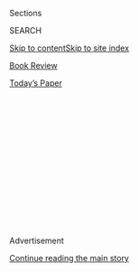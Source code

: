 <div id="app">

<div>

<div>

<div>

<div class="NYTAppHideMasthead css-1q2w90k e1suatyy0">

<div class="section css-ui9rw0 e1suatyy2">

<div class="css-eph4ug er09x8g0">

<div class="css-6n7j50">

</div>

<span class="css-1dv1kvn">Sections</span>

<div class="css-10488qs">

<span class="css-1dv1kvn">SEARCH</span>

</div>

[Skip to content](#site-content)[Skip to site index](#site-index)

</div>

<div id="masthead-section-label" class="css-1wr3we4 eaxe0e00">

[Book
Review](https://www.nytimes.com/section/books/review)

</div>

<div class="css-10698na e1huz5gh0">

</div>

</div>

<div id="masthead-bar-one" class="section hasLinks css-15hmgas e1csuq9d3">

<div class="css-uqyvli e1csuq9d0">

</div>

<div class="css-1uqjmks e1csuq9d1">

</div>

<div class="css-9e9ivx">

[](https://myaccount.nytimes.com/auth/login?response_type=cookie&client_id=vi)

</div>

<div class="css-1bvtpon e1csuq9d2">

[Today’s
Paper](https://www.nytimes.com/section/todayspaper)

</div>

</div>

</div>

</div>

<div data-aria-hidden="false">

<div id="site-content" data-role="main">

<div>

<div class="css-1aor85t" style="opacity:0.000000001;z-index:-1;visibility:hidden">

<div class="css-1hqnpie">

<div class="css-epjblv">

<span class="css-17xtcya">[Book
Review](/section/books/review)</span><span class="css-x15j1o">|</span><span class="css-fwqvlz">Welcome
to Another Novel Set in Brooklyn. This One Is
Different.</span>

</div>

<div class="css-k008qs">

<div class="css-1iwv8en">

<span class="css-18z7m18"></span>

<div>

</div>

</div>

<span class="css-1n6z4y">https://nyti.ms/3k6Xg2g</span>

<div class="css-1705lsu">

<div class="css-4xjgmj">

<div class="css-4skfbu" data-role="toolbar" data-aria-label="Social Media Share buttons, Save button, and Comments Panel with current comment count" data-testid="share-tools">

  - 
  - 
  - 
  - 
    
    <div class="css-6n7j50">
    
    </div>

  - 

</div>

</div>

</div>

</div>

</div>

</div>

<div id="NYT_TOP_BANNER_REGION" class="css-13pd83m">

</div>

<div id="top-wrapper" class="css-1sy8kpn">

<div id="top-slug" class="css-l9onyx">

Advertisement

</div>

[Continue reading the main
story](#after-top)

<div class="ad top-wrapper" style="text-align:center;height:100%;display:block;min-height:250px">

<div id="top" class="place-ad" data-position="top" data-size-key="top">

</div>

</div>

<div id="after-top">

</div>

</div>

<div id="sponsor-wrapper" class="css-1hyfx7x">

<div id="sponsor-slug" class="css-19vbshk">

Supported by

</div>

[Continue reading the main
story](#after-sponsor)

<div id="sponsor" class="ad sponsor-wrapper" style="text-align:center;height:100%;display:block">

</div>

<div id="after-sponsor">

</div>

</div>

Fiction

<div class="css-1vkm6nb ehdk2mb0">

# Welcome to Another Novel Set in Brooklyn. This One Is Different.

</div>

<div class="css-79elbk" data-testid="photoviewer-wrapper">

<div class="css-z3e15g" data-testid="photoviewer-wrapper-hidden">

</div>

<div class="css-1a48zt4 ehw59r15" data-testid="photoviewer-children">

![<span class="css-16f3y1r e13ogyst0" data-aria-hidden="true">“Kings
County” is David Goodwillie’s third
book.</span><span class="css-cnj6d5 e1z0qqy90" itemprop="copyrightHolder"><span class="css-1ly73wi e1tej78p0">Credit...</span><span><span>Luzena
Adams
</span></span></span>](https://static01.nyt.com/images/2020/07/01/books/review/Waldman1/Waldman1-articleLarge.jpg?quality=75&auto=webp&disable=upscale)

</div>

</div>

<div class="css-170u9t6">

<div class="css-u7fh8e">

<div class="css-79elbk">

Buy Book<span data-aria-hidden="true">
    ▾</span>

  - [Amazon](https://www.amazon.com/gp/search?index=books&tag=NYTBSREV-20&field-keywords=Kings+County+David+Goodwillie)
  - [Apple
    Books](https://du-gae-books-dot-nyt-du-prd.appspot.com/buy?title=Kings+County&author=David+Goodwillie)
  - [Barnes and
    Noble](https://www.anrdoezrs.net/click-7990613-11819508?url=https%3A%2F%2Fwww.barnesandnoble.com%2Fw%2F%3Fean%3D9781501192135)
  - [Books-A-Million](https://www.anrdoezrs.net/click-7990613-35140?url=https%3A%2F%2Fwww.booksamillion.com%2Fp%2FKings%2BCounty%2FDavid%2BGoodwillie%2F9781501192135)
  - [Bookshop](https://bookshop.org/a/3546/9781501192135)
  - [Indiebound](https://www.indiebound.org/book/9781501192135?aff=NYT)

</div>

When you purchase an independently reviewed book through our site, we
earn an affiliate commission.

</div>

</div>

<div class="css-xt80pu e12qa4dv0">

<div class="css-18e8msd">

<div class="css-vp77d3 epjyd6m0">

<div class="css-1baulvz">

By <span class="css-1baulvz last-byline" itemprop="name">Adelle
Waldman</span>

</div>

</div>

  - Aug. 3,
    2020

  - 
    
    <div class="css-4xjgmj">
    
    <div class="css-d8bdto" data-role="toolbar" data-aria-label="Social Media Share buttons, Save button, and Comments Panel with current comment count" data-testid="share-tools">
    
      - 
      - 
      - 
      - 
        
        <div class="css-6n7j50">
        
        </div>
    
      - 
    
    </div>
    
    </div>

</div>

</div>

<div class="section meteredContent css-1r7ky0e" name="articleBody" itemprop="articleBody">

<div class="css-1fanzo5 StoryBodyCompanionColumn">

<div class="css-53u6y8">

**KINGS COUNTY**  
By David Goodwillie

Can a person with a tattoo have a soul? To judge from a broad swath of
contemporary fiction, the answer would seem to be no — at least if the
tattooed person in question is young, lives in a place like Los Angeles
or Austin or Brooklyn and works in the arts. In that case, the character
is clearly a member of the species
“[hipster](https://www.nytimes.com/2010/11/14/books/review/Greif-t.html),”
almost always written about ironically, portrayed as too vain and
ridiculous to be taken seriously.

It’s refreshing, then, that David Goodwillie’s very good new novel,
“Kings County,” depicts such people with genuine, unmitigated sympathy
and good-fellowship, as if, in spite of their fashionable lifestyles,
they are as fully human as anyone else.

His characters either live or lived in the Kings County of the book’s
title, a place commonly known as Brooklyn. Specifically, they live (or
lived) in Williamsburg, in the early 2000s and up through the Occupy
Wall Street movement in the fall of 2011. But remarkably enough they are
more concerned about being kind to one another than following the latest
culinary or sartorial trends. (They’re mostly too broke for artisanal
anything.) And like the characters at the center of Goodwillie’s smart
debut novel, “[American
Subversive](https://www.nytimes.com/2010/05/09/books/review/Watrous-t.html)”
— about a disillusioned Manhattan writer who gets wrapped up with a
group of radical environmentalists — the youngish people who populate
“Kings County” are thoughtful and appealing.

At the center of the new book is Audrey, a 32-year-old “artist liaison”
for an indie record company. Audrey arrived in New York via bus from a
Florida trailer park. In her early 20s at the time, she came ostensibly
to find work as an actress but really to see the world. Once in
Williamsburg, armed with the first of many waitressing gigs, she turned
out to be less committed to acting than she was to drinking, smoking,
hanging out with her best friend, a fellow waitress named Sarah, and
sleeping around. But Audrey had good taste in music, and she became well
known and well liked enough around the Brooklyn music scene to land the
job — the “rock and roll prom queen of the North Side,” one character
calls her.

</div>

</div>

<div class="css-1fanzo5 StoryBodyCompanionColumn">

<div class="css-53u6y8">

Her crowd is made up largely of people like her. As a blue-blooded
banker named Chris puts it: “What was often said of the indie crowd —
they had hidden trust funds; they were faux-contrarians — could not be
said of Audrey and Sarah’s circle, most of whom balanced multiple jobs
and artistic pursuits with a deft sleight of hand. (And anyway, so what
if someone came from money but wore white bucks or striped jumpsuits or
bangs down past her eyes? Why did limo liberals get such a bad rap when
the alternative was the tedious redundancy of limo conservatism?)”

By the time we meet her, Audrey has sowed her wild oats. She lives with
her boyfriend, Theo, a book editor who was laid off from his publishing
job in the wake of the Great Recession. Like Audrey, Theo does not come
from the moneyed classes. He fled a depressed industrial town in
Massachusetts where his father and brother worked for a long time at the
last remaining vestige of industry, an AT\&T/Lucent plant, until it too
shut down. In high school and then college — which Theo attended on a
football scholarship — he fell hard for literature. But his tastes were
not sufficiently commercial for the world of publishing; hence his
failure to thrive and ultimate layoff.

It’s been a long time since I’ve encountered a character like Theo in
contemporary fiction. His bookishness and uncompromising, unabashedly
serious taste make life harder on a practical level, but these qualities
are also treated as something to be respected, even admired, rather than
mocked as snobby or elitist. In his sincerity, Theo is a character more
in the mold of Thomas Wolfe than Tom Wolfe. This is part of what
attracts Audrey. But it’s not just her. Everyone agrees: On first
meeting,, Theo may seem“quiet, oafish, socially inept,” but he is a good
guy, a person of “substance and deliberation,” as Chris puts
it.

</div>

</div>

<div class="css-79elbk" data-testid="photoviewer-wrapper">

<div class="css-z3e15g" data-testid="photoviewer-wrapper-hidden">

</div>

<div class="css-1a48zt4 ehw59r15" data-testid="photoviewer-children">

![](https://static01.nyt.com/images/2020/07/01/books/review/Waldman2/Waldman2-articleLarge.jpg?quality=75&auto=webp&disable=upscale)

</div>

</div>

<div class="css-1fanzo5 StoryBodyCompanionColumn">

<div class="css-53u6y8">

Theo and Audrey live in Bushwick — “the Edison labs of emerging style” —
in a loft building where the stairs have been made impassable by “a
large, heavily stained couch wedged between the second- and third-floor
landings.” But they’re in love and they’re happy, mostly. Theo’s new
job, as a literary scout for a film company, makes him anxious. He has
yet to find even one novel fit for adaptation; he worries about being
fired and what that will do to the couple’s already precarious finances,
as well as to his self-esteem.

</div>

</div>

<div class="css-1fanzo5 StoryBodyCompanionColumn">

<div class="css-53u6y8">

This is the state of things when Audrey learns that an old friend, a
strange but charismatic drug dealer named Fender, may have killed
himself. Theo doesn’t know that Audrey and Fender and a few others share
a secret, from the time before she met Theo. The revelation of this
hidden chapter of Audrey’s past — and its present-day consequences, as
Audrey comes to suspect that Fender didn’t commit suicide — becomes the
engine of the novel’s plot. It makes for a suspenseful read. After the
first chapter or two, the pages of “Kings County” begin to turn quickly.

But suspense plots have certain requirements, some of which conflict
with or simply crowd out the quieter imperatives of character-driven
fiction. In a mystery novel, for example, the characters’ relationships
generally evolve in tandem with the plot, becoming strained as the
mystery ratchets up in intensity and then resolving on cue. “Kings
County” hews pretty closely to this formula, wrapping everything up a
little too neatly.

On the other hand, Goodwillie’s characters are so likable — so sincere
in their affections and so decent in their moral decision-making, in
spite of their decadent lifestyles — that it’s hard to begrudge them
their pat resolutions. Even Chris, the banker — that is, a type of
person less likely to be granted full humanity than a hipster — turns
out to be somewhat appealing. “Exasperatingly superficial and
surprisingly genuine,” as Audrey describes him. When he watches the
Occupy Wall Street protests from his office window, he thinks
endearingly — without ire — that no one likes to be reminded of his own
worst qualities. But Chris also proves to be a good friend, even when it
means taking real risks.

Goodwillie is also a stylish writer, smart and witty without being a
show-off. He’s great at minor moments, like this one: As Audrey “tied
her hair up in a knot, her principal tattoo, a western scene rendered in
black ink, became visible on her left shoulder blade.” I love the phrase
“principal tattoo” as well as what it conveys about Audrey.

The tattoo is an image of two cowboys riding into the distance. What it
lacks in originality, it makes up for in size, covering the entire top
half of Audrey’s left arm. “Commitment-wise, it was hard to criticize a
half sleeve,” Goodwillie observes. The same might be said of Audrey and
Theo generally. It’s not their originality or their coolness that makes
them appealing — it’s something else, a willingness to go all-in that
transcends where they live or how they dress.

</div>

</div>

</div>

<div>

</div>

<div>

</div>

<div>

</div>

<div>

<div id="bottom-wrapper" class="css-1ede5it">

<div id="bottom-slug" class="css-l9onyx">

Advertisement

</div>

[Continue reading the main
story](#after-bottom)

<div id="bottom" class="ad bottom-wrapper" style="text-align:center;height:100%;display:block;min-height:90px">

</div>

<div id="after-bottom">

</div>

</div>

</div>

</div>

</div>

## Site Index

<div>

</div>

## Site Information Navigation

  - [© <span>2020</span> <span>The New York Times
    Company</span>](https://help.nytimes.com/hc/en-us/articles/115014792127-Copyright-notice)

<!-- end list -->

  - [NYTCo](https://www.nytco.com/)
  - [Contact
    Us](https://help.nytimes.com/hc/en-us/articles/115015385887-Contact-Us)
  - [Work with us](https://www.nytco.com/careers/)
  - [Advertise](https://nytmediakit.com/)
  - [T Brand Studio](http://www.tbrandstudio.com/)
  - [Your Ad
    Choices](https://www.nytimes.com/privacy/cookie-policy#how-do-i-manage-trackers)
  - [Privacy](https://www.nytimes.com/privacy)
  - [Terms of
    Service](https://help.nytimes.com/hc/en-us/articles/115014893428-Terms-of-service)
  - [Terms of
    Sale](https://help.nytimes.com/hc/en-us/articles/115014893968-Terms-of-sale)
  - [Site
    Map](https://spiderbites.nytimes.com)
  - [Help](https://help.nytimes.com/hc/en-us)
  - [Subscriptions](https://www.nytimes.com/subscription?campaignId=37WXW)

</div>

</div>

</div>

</div>
